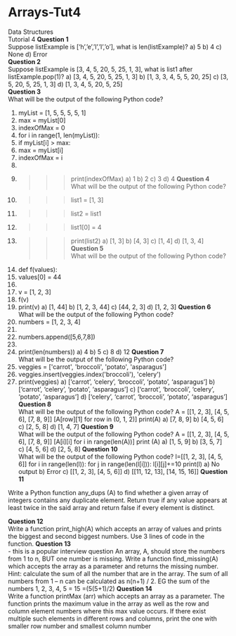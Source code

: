 # Arrays-Tut4
Data Structures<br>
Tutorial 4
**Question 1**<br>
Suppose listExample is [‘h’,’e’,’l’,’l’,’o’], what is len(listExample)?
a) 5
b) 4
c) None
d) Error<br>
**Question 2**<br>
Suppose listExample is [3, 4, 5, 20, 5, 25, 1, 3], what is list1 after listExample.pop(1)?
a) [3, 4, 5, 20, 5, 25, 1, 3] 
b) [1, 3, 3, 4, 5, 5, 20, 25] 
c) [3, 5, 20, 5, 25, 1, 3] 
d) [1, 3, 4, 5, 20, 5, 25] <br>
**Question 3**<br>
What will be the output of the following Python code?
1. myList = [1, 5, 5, 5, 5, 1]
2. max = myList[0]
3. indexOfMax = 0
4. for i in range(1, len(myList)):
5. if myList[i] > max:
6. max = myList[i]
7. indexOfMax = i
8.
9. >>>print(indexOfMax)
a) 1
b) 2
c) 3
d) 4
**Question 4**<br>
What will be the output of the following Python code?
1. >>>list1 = [1, 3]
2. >>>list2 = list1
3. >>>list1[0] = 4
4. >>>print(list2)
a) [1, 3] 
b) [4, 3] c) [1, 4] 
d) [1, 3, 4] 
**Question 5**<br>
What will be the output of the following Python code?
1. def f(values):
2. values[0] = 44
3.
4. v = [1, 2, 3]
5. f(v)
6. print(v)
a) [1, 44] 
b) [1, 2, 3, 44] 
c) [44, 2, 3] 
d) [1, 2, 3] 
**Question 6**<br>
What will be the output of the following Python code?
1. numbers = [1, 2, 3, 4]
2.
3. numbers.append([5,6,7,8])
4.
5. print(len(numbers))
a) 4
b) 5
c) 8
d) 12
**Question 7**<br>
What will be the output of the following Python code?
1. veggies = ['carrot', 'broccoli', 'potato', 'asparagus']
2. veggies.insert(veggies.index('broccoli'), 'celery')
3. print(veggies)
a) [‘carrot’, ‘celery’, ‘broccoli’, ‘potato’, ‘asparagus’]
b) [‘carrot’, ‘celery’, ‘potato’, ‘asparagus’] 
c) [‘carrot’, ‘broccoli’, ‘celery’, ‘potato’, ‘asparagus’] 
d) [‘celery’, ‘carrot’, ‘broccoli’, ‘potato’, ‘asparagus’] 
**Question 8**<br>
What will be the output of the following Python code?
A = [[1, 2, 3], [4, 5, 6],
 [7, 8, 9]]
[A[row][1] for row in (0, 1, 2)]
print(A)
a) [7, 8, 9] 
b) [4, 5, 6] 
c) [2, 5, 8] 
d) [1, 4, 7] 
**Question 9**<br>
What will be the output of the following Python code?
A = [[1, 2, 3],
 [4, 5, 6],
 [7, 8, 9]]
[A[i][i] for i in range(len(A))]
print (A)
a) [1, 5, 9] 
b) [3, 5, 7] 
c) [4, 5, 6] 
d) [2, 5, 8] 
**Question 10**<br>
What will be the output of the following Python code?
l=[[1, 2, 3], [4, 5, 6]]
for i in range(len(l)):
for j in range(len(l[i])):
l[i][j]+=10
print(l)
a) No output
b) Error
c) [[1, 2, 3], [4, 5, 6]] 
d) [[11, 12, 13], [14, 15, 16]]
**Question 11**<br>
<p>
Write a Python function any_dups (A) to find whether a given array of integers contains any 
duplicate element. Return true if any value appears at least twice in the said array and 
return false if every element is distinct.</p>

**Question 12**<br>
Write a function print_high(A) which accepts an array of values and prints the biggest and 
second biggest numbers. Use 3 lines of code in the function.
**Question 13**<br> - this is a popular interview question
An array, A, should store the numbers from 1 to n, BUT one number is missing. Write a 
function find_missing(A) which accepts the array as a parameter and returns the missing 
number. Hint: calculate the sum of all the number that are in the array. The sum of all 
numbers from 1 – n can be calculated as n(n+1) / 2. EG the sum of the numbers 1, 2, 3, 4, 5 
= 15 =(5(5+1)/2)
**Question 14**<br>
Write a function printMax (arr) which accepts an array as a parameter. The function prints the 
maximum value in the array as well as the row and column element numbers where this max value 
occurs. If there exist multiple such elements in different rows and columns, print the one with 
smaller row number and smallest column number
